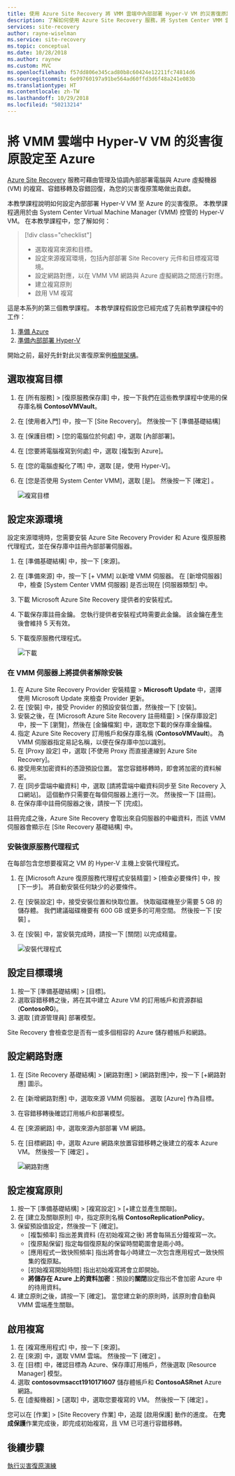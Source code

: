```yaml
---
title: 使用 Azure Site Recovery 將 VMM 雲端中內部部署 Hyper-V VM 的災害復原設定至 Azure | Microsoft Docs
description: 了解如何使用 Azure Site Recovery 服務，將 System Center VMM 雲端中內部部署 Hyper-V VM 的災害復原設定至 Azure。
services: site-recovery
author: rayne-wiselman
ms.service: site-recovery
ms.topic: conceptual
ms.date: 10/28/2018
ms.author: raynew
ms.custom: MVC
ms.openlocfilehash: f57dd806e345cad80b8c60424e12211fc74814d6
ms.sourcegitcommit: 6e09760197a91be564ad60ffd3d6f48a241e083b
ms.translationtype: HT
ms.contentlocale: zh-TW
ms.lasthandoff: 10/29/2018
ms.locfileid: "50213214"
---
```

# <a name="set-up-disaster-recovery-of-on-premises-hyper-v-vms-in-vmm-clouds-to-azure"></a>將 VMM 雲端中 Hyper-V VM 的災害復原設定至 Azure

[Azure Site Recovery](site-recovery-overview.md) 服務可藉由管理及協調內部部署電腦與 Azure 虛擬機器 (VM) 的複寫、容錯移轉及容錯回復，為您的災害復原策略做出貢獻。

本教學課程說明如何設定內部部署 Hyper-V VM 至 Azure 的災害復原。 本教學課程適用於由 System Center Virtual Machine Manager (VMM) 控管的 Hyper-V VM。 在本教學課程中，您了解如何：

> [!div class="checklist"]
> * 選取複寫來源和目標。
> * 設定來源複寫環境，包括內部部署 Site Recovery 元件和目標複寫環境。
> * 設定網路對應，以在 VMM VM 網路與 Azure 虛擬網路之間進行對應。
> * 建立複寫原則
> * 啟用 VM 複寫

這是本系列的第三個教學課程。 本教學課程假設您已經完成了先前教學課程中的工作：

1. [準備 Azure](tutorial-prepare-azure.md)
2. [準備內部部署 Hyper-V](tutorial-prepare-on-premises-hyper-v.md)

開始之前，最好先針對此災害復原案例[檢閱架構](concepts-hyper-v-to-azure-architecture.md)。



## <a name="select-a-replication-goal"></a>選取複寫目標

1. 在 [所有服務] > [復原服務保存庫] 中，按一下我們在這些教學課程中使用的保存庫名稱 **ContosoVMVault**。
2. 在 [使用者入門] 中，按一下 [Site Recovery]。 然後按一下 [準備基礎結構]
3. 在 [保護目標] > [您的電腦位於何處] 中，選取 [內部部署]。
4. 在 [您要將電腦複寫到何處] 中，選取 [複製到 Azure]。
5. 在 [您的電腦虛擬化了嗎] 中，選取 [是，使用 Hyper-V]。
6. 在 [您是否使用 System Center VMM]，選取 [是]。 然後按一下 [確定] 。

    ![複寫目標](./media/hyper-v-vmm-azure-tutorial/replication-goal.png)



## <a name="set-up-the-source-environment"></a>設定來源環境

設定來源環境時，您需要安裝 Azure Site Recovery Provider 和 Azure 復原服務代理程式，並在保存庫中註冊內部部署伺服器。 

1. 在 [準備基礎結構] 中，按一下 [來源]。
2. 在 [準備來源] 中，按一下 [+ VMM] 以新增 VMM 伺服器。 在 [新增伺服器] 中，檢查 [System Center VMM 伺服器] 是否出現在 [伺服器類型] 中。
3. 下載 Microsoft Azure Site Recovery 提供者的安裝程式。
4. 下載保存庫註冊金鑰。 您執行提供者安裝程式時需要此金鑰。 該金鑰在產生後會維持 5 天有效。
5. 下載復原服務代理程式。

    ![下載](./media/hyper-v-vmm-azure-tutorial/download-vmm.png)

### <a name="install-the-provider-on-the-vmm-server"></a>在 VMM 伺服器上將提供者解除安裝

1. 在 Azure Site Recovery Provider 安裝精靈 > **Microsoft Update** 中，選擇使用 Microsoft Update 來檢查 Provider 更新。
2. 在 [安裝] 中，接受 Provider 的預設安裝位置，然後按一下 [安裝]。 
3. 安裝之後，在 [Microsoft Azure Site Recovery 註冊精靈] > [保存庫設定] 中，按一下 [瀏覽]，然後在 [金鑰檔案] 中，選取您下載的保存庫金鑰檔。
4. 指定 Azure Site Recovery 訂用帳戶和保存庫名稱 (**ContosoVMVault**)。 為 VMM 伺服器指定易記名稱，以便在保存庫中加以識別。
5. 在 [Proxy 設定] 中，選取 [不使用 Proxy 而直接連線到 Azure Site Recovery]。
6. 接受用來加密資料的憑證預設位置。 當您容錯移轉時，即會將加密的資料解密。
7. 在 [同步雲端中繼資料] 中，選取 [請將雲端中繼資料同步至 Site Recovery 入口網站]。 這個動作只需要在每個伺服器上進行一次。 然後按一下 [註冊]。
8. 在保存庫中註冊伺服器之後，請按一下 [完成]。

註冊完成之後，Azure Site Recovery 會取出來自伺服器的中繼資料，而該 VMM 伺服器會顯示在 [Site Recovery 基礎結構] 中。

### <a name="install-the-recovery-services-agent"></a>安裝復原服務代理程式

在每部包含您想要複寫之 VM 的 Hyper-V 主機上安裝代理程式。

1. 在 [Microsoft Azure 復原服務代理程式安裝精靈] > [檢查必要條件] 中，按 [下一步]。 將自動安裝任何缺少的必要條件。
2. 在 [安裝設定] 中，接受安裝位置和快取位置。 快取磁碟機至少需要 5 GB 的儲存體。 我們建議磁碟機要有 600 GB 或更多的可用空間。 然後按一下 [安裝] 。
3. 在 [安裝] 中，當安裝完成時，請按一下 [關閉] 以完成精靈。

    ![安裝代理程式](./media/hyper-v-vmm-azure-tutorial/mars-install.png)
    

## <a name="set-up-the-target-environment"></a>設定目標環境

1. 按一下 [準備基礎結構] > [目標]。
2. 選取容錯移轉之後，將在其中建立 Azure VM 的訂用帳戶和資源群組 (**ContosoRG**)。
3. 選取 [資源管理員] 部署模型。

Site Recovery 會檢查您是否有一或多個相容的 Azure 儲存體帳戶和網路。


## <a name="configure-network-mapping"></a>設定網路對應

1. 在 [Site Recovery 基礎結構]  >  [網路對應]  >  [網路對應]中，按一下 [+網路對應] 圖示。
2. 在 [新增網路對應] 中，選取來源 VMM 伺服器。 選取 [Azure] 作為目標。
3. 在容錯移轉後確認訂用帳戶和部署模型。
4. 在 [來源網路] 中，選取來源內部部署 VM 網路。
5. 在 [目標網路] 中，選取 Azure 網路來放置容錯移轉之後建立的複本 Azure VM。 然後按一下 [確定] 。

    ![網路對應](./media/hyper-v-vmm-azure-tutorial/network-mapping-vmm.png)

## <a name="set-up-a-replication-policy"></a>設定複寫原則

1. 按一下 [準備基礎結構] > [複寫設定] > [+建立並產生關聯]。
2. 在 [建立及關聯原則] 中，指定原則名稱 **ContosoReplicationPolicy**。
3. 保留預設值設定，然後按一下 [確定]。
    - [複製頻率] 指出差異資料 (在初始複寫之後) 將會每隔五分鐘複寫一次。
    - [復原點保留] 指定每個復原點的保留時間範圍會是兩小時。
    - [應用程式一致快照頻率]  指出將會每小時建立一次包含應用程式一致快照集的復原點。
    - [初始複寫開始時間] 指出初始複寫將會立即開始。
    - **將儲存在 Azure 上的資料加密**：預設的**關閉**設定指出不會加密 Azure 中的待用資料。
4. 建立原則之後，請按一下 [確定]。 當您建立新的原則時，該原則會自動與 VMM 雲端產生關聯。

## <a name="enable-replication"></a>啟用複寫

1. 在 [複寫應用程式] 中，按一下 [來源]。 
2. 在 [來源] 中，選取 VMM 雲端。 然後按一下 [確定] 。
3. 在 [目標] 中，確認目標為 Azure、保存庫訂用帳戶，然後選取 [Resource Manager] 模型。
4. 選取 **contosovmsacct1910171607** 儲存體帳戶和 **ContosoASRnet** Azure 網路。
5. 在 [虛擬機器] > [選取] 中，選取您要複寫的 VM。 然後按一下 [確定] 。

 您可以在 [作業] > [Site Recovery 作業] 中，追蹤 [啟用保護] 動作的進度。 在**完成保護**作業完成後，即完成初始複寫，且 VM 已可進行容錯移轉。


## <a name="next-steps"></a>後續步驟
[執行災害復原演練](tutorial-dr-drill-azure.md)
